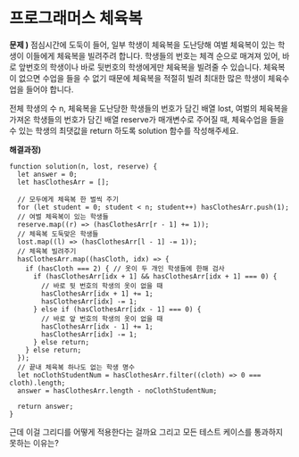 # 프로그래머스 체육복

**문제 )**
점심시간에 도둑이 들어, 일부 학생이 체육복을 도난당해 여벌 체육복이 있는 학생이 이들에게 체육복을 빌려주려 합니다. 학생들의 번호는 체격 순으로 매겨져 있어, 바로 앞번호의 학생이나 바로 뒷번호의 학생에게만 체육복을 빌려줄 수 있습니다. 체육복이 없으면 수업을 들을 수 없기 때문에 체육복을 적절히 빌려 최대한 많은 학생이 체육수업을 들어야 합니다.

전체 학생의 수 n, 체육복을 도난당한 학생들의 번호가 담긴 배열 lost, 여벌의 체육복을 가져온 학생들의 번호가 담긴 배열 reserve가 매개변수로 주어질 때, 체육수업을 들을 수 있는 학생의 최댓값을 return 하도록 solution 함수를 작성해주세요.

**해결과정)**

```
function solution(n, lost, reserve) {
  let answer = 0;
  let hasClothesArr = [];

  // 모두에게 체육복 한 벌씩 주기
  for (let student = 0; student < n; student++) hasClothesArr.push(1);
  // 여벌 체육복이 있는 학생들
  reserve.map((r) => (hasClothesArr[r - 1] += 1));
  // 체육복 도둑맞은 학생들
  lost.map((l) => (hasClothesArr[l - 1] -= 1));
  // 체육복 빌려주기
  hasClothesArr.map((hasCloth, idx) => {
    if (hasCloth === 2) { // 옷이 두 개인 학생들에 한해 검사
      if (hasClothesArr[idx + 1] && hasClothesArr[idx + 1] === 0) {
        // 바로 뒷 번호의 학생의 옷이 없을 때
        hasClothesArr[idx + 1] += 1;
        hasClothesArr[idx] -= 1;
      } else if (hasClothesArr[idx - 1] === 0) {
        // 바로 앞 번호의 학생의 옷이 없을 때
        hasClothesArr[idx - 1] += 1;
        hasClothesArr[idx] -= 1;
      } else return;
    } else return;
  });
  // 끝내 체육복 하나도 없는 학생 명수
  let noClothStudentNum = hasClothesArr.filter((cloth) => 0 === cloth).length;
  answer = hasClothesArr.length - noClothStudentNum;

  return answer;
}

```

근데 이걸 그리디를 어떻게 적용한다는 걸까요
그리고 모든 테스트 케이스를 통과하지 못하는 이유는?
